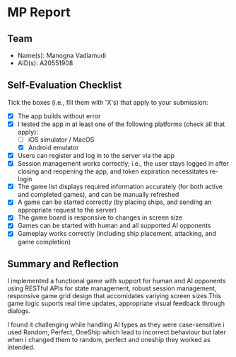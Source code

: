 # MP Report

## Team

- Name(s): Manogna Vadlamudi
- AID(s): A20551908

## Self-Evaluation Checklist

Tick the boxes (i.e., fill them with 'X's) that apply to your submission:

- [X] The app builds without error
- [X] I tested the app in at least one of the following platforms (check all that apply):
  - [ ] iOS simulator / MacOS
  - [X] Android emulator
- [X] Users can register and log in to the server via the app
- [X] Session management works correctly; i.e., the user stays logged in after closing and reopening the app, and token expiration necessitates re-login
- [X] The game list displays required information accurately (for both active and completed games), and can be manually refreshed
- [X] A game can be started correctly (by placing ships, and sending an appropriate request to the server)
- [X] The game board is responsive to changes in screen size
- [X] Games can be started with human and all supported AI opponents
- [X] Gameplay works correctly (including ship placement, attacking, and game completion)

## Summary and Reflection

I implemented a functional game with support for human and AI opponents using RESTful APIs for state management, robust session management, responsive game grid design that accomidates variying screen sizes.This game logic suports real time updates, appropriate visual feedback through dialogs.

I found it challenging while handling AI types as they were case-sensitive i used Random, Perfect, OneShip which lead to incorrect behaviour but later when i changed them to random, perfect and oneship they worked as intended. 